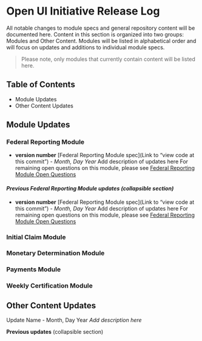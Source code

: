 # Open UI Initiative Release Log
All notable changes to module specs and general repository content will be documented here. Content in this section is organized into two groups: Modules and Other Content. Modules will be listed in alphabetical order and will focus on updates and additions to individual module specs. 
>Please note, only modules that currently contain content will be listed here. 

## Table of Contents

 - Module Updates
 - Other Content Updates


## Module Updates

### Federal Reporting Module

 - **version number** [Federal Reporting Module spec](Link to “view code at this commit”) - *Month, Day Year*
Add description of updates here
For remaining open questions on this module, please see [Federal Reporting Module Open Questions](https://github.com/NASWA-OpenUI/Open-UI-Framework/blob/main/Module%20Documentation/Federal%20Reporting%20Module/Federal%20Reporting%20Module%20Open%20Questions.md)

    
#### *Previous Federal Reporting Module updates (collapsible section)*


- **version number** [Federal Reporting Module spec](Link to “view code at this commit”) - *Month, Day Year*
Add description of updates here
For remaining open questions on this module, please see [Federal Reporting Module Open Questions](https://github.com/NASWA-OpenUI/Open-UI-Framework/blob/main/Module%20Documentation/Federal%20Reporting%20Module/Federal%20Reporting%20Module%20Open%20Questions.md)

### Initial Claim Module

### Monetary Determination Module

### Payments Module

### Weekly Certification Module

## Other Content Updates

Update Name - Month, Day Year
*Add description here*


**Previous updates** (collapsible section)
